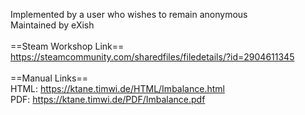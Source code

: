 Implemented by a user who wishes to remain anonymous<br/>
Maintained by eXish<br/>
<br/>
==Steam Workshop Link==<br/>
https://steamcommunity.com/sharedfiles/filedetails/?id=2904611345<br/>
<br/>
==Manual Links==<br/>
HTML: https://ktane.timwi.de/HTML/Imbalance.html<br/>
PDF: https://ktane.timwi.de/PDF/Imbalance.pdf<br/>
